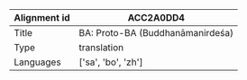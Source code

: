 |Alignment id | ACC2A0DD4
| --- | --- 
|Title | BA: Proto-BA (Buddhanāmanirdeśa) 
|Type | translation
|Languages | ['sa', 'bo', 'zh']
